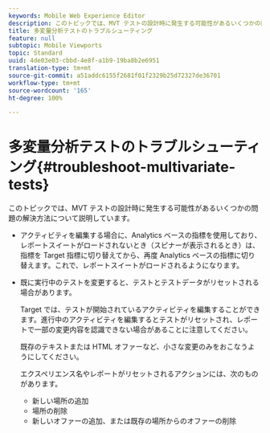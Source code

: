 ```yaml
---
keywords: Mobile Web Experience Editor
description: このトピックでは、MVT テストの設計時に発生する可能性があるいくつかの問題の解決方法について説明しています。
title: 多変量分析テストのトラブルシューティング
feature: null
subtopic: Mobile Viewports
topic: Standard
uuid: 4de03e03-cbbd-4e8f-a1b9-19ba8b2e6951
translation-type: tm+mt
source-git-commit: a51addc6155f2681f01f2329b25d72327de36701
workflow-type: tm+mt
source-wordcount: '165'
ht-degree: 100%

---
```



# 多変量分析テストのトラブルシューティング{#troubleshoot-multivariate-tests}

このトピックでは、MVT テストの設計時に発生する可能性があるいくつかの問題の解決方法について説明しています。

* アクティビティを編集する場合に、Analytics ベースの指標を使用しており、レポートスイートがロードされないとき（スピナーが表示されるとき）は、指標を Target 指標に切り替えてから、再度 Analytics ベースの指標に切り替えます。これで、レポートスイートがロードされるようになります。
* 既に実行中のテストを変更すると、テストとテストデータがリセットされる場合があります。

   Target では、テストが開始されているアクティビティを編集することができます。進行中のアクティビティを編集するとテストがリセットされ、レポートで一部の変更内容を認識できない場合があることに注意してください。

   既存のテキストまたは HTML オファーなど、小さな変更のみをおこなうようにしてください。

   エクスペリエンス名やレポートがリセットされるアクションには、次のものがあります。

   * 新しい場所の追加
   * 場所の削除
   * 新しいオファーの追加、または既存の場所からのオファーの削除

